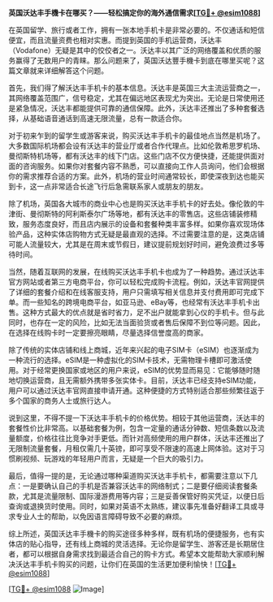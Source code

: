 **英国沃达丰手機卡在哪买？——轻松搞定你的海外通信需求[[TG💪+ @esim1088](https://t.me/s/esim1088)]**

在英国留学、旅行或者工作，拥有一张本地手机卡是非常必要的。不仅通话和短信便宜，而且流量资费也相对实惠。而提到英国的手机运营商，沃达丰（Vodafone）无疑是其中的佼佼者之一。沃达丰以其广泛的网络覆盖和优质的服务赢得了无数用户的青睐。那么问题来了，英国沃达豐手機卡到底在哪里买呢？这篇文章就来详细解答这个问题。

首先，我们得了解沃达丰手机卡的基本信息。沃达丰是英国三大主流运营商之一，其网络覆盖范围广，信号稳定，尤其在偏远地区表现尤为突出。无论是日常使用还是紧急情况，沃达丰都能提供可靠的通信保障。此外，沃达丰还推出了多种套餐选择，从基础语音通话到高速无限流量，总有一款适合你。

对于初来乍到的留学生或游客来说，购买沃达丰手机卡的最佳地点当然是机场了。大多数国际机场都会设有沃达丰的营业厅或者合作代理点。比如伦敦希思罗机场、曼彻斯特机场等，都有沃达丰的线下门店。这些门店不仅方便快捷，还能提供面对面的咨询服务。如果你对套餐内容不熟悉，可以直接向工作人员询问，他们会根据你的需求推荐合适的方案。此外，机场的营业时间通常较长，即使深夜到达也能买到卡，这一点非常适合长途飞行后急需联系家人或朋友的朋友。

除了机场，英国各大城市的商业中心也是购买沃达丰手机卡的好去处。像伦敦的牛津街、曼彻斯特的阿利斯泰尔广场等地，都有沃达丰的零售店。这些店铺装修精致，服务态度良好，而且店内展示的设备和套餐种类丰富多样。如果你喜欢现场体验产品，这种实体店购物方式无疑是最直观的选择。不过需要注意的是，这类店铺可能人流量较大，尤其是在周末或节假日，建议提前规划好时间，避免浪费过多等待时间。

当然，随着互联网的发展，在线购买沃达丰手机卡也成为了一种趋势。通过沃达丰官方网站或者第三方电商平台，你可以轻松完成购卡流程。例如，沃达丰官网提供了详细的套餐介绍和在线客服支持，用户只需填写相关信息并支付费用即可完成下单。而一些知名的跨境电商平台，如亚马逊、eBay等，也经常有沃达丰手机卡出售。这种方式最大的优点就是省时省力，足不出户就能拿到心仪的手机卡。但与此同时，也存在一定的风险，比如无法当面验货或者售后保障不到位等问题。因此，在选择在线购卡时一定要擦亮眼睛，尽量选择信誉度高的商家。

除了传统的实体店铺和线上商城，近年来兴起的电子SIM卡（eSIM）也逐渐成为一种流行的选择。eSIM是一种虚拟化的SIM卡技术，无需物理卡槽即可激活使用。对于经常更换国家或地区的用户来说，eSIM的优势显而易见：它能够随时随地切换运营商，且无需额外携带多张实体卡。目前，沃达丰已经支持eSIM功能，用户可以通过沃达丰官网直接申请开通。这种便捷的方式特别适合那些频繁往返于多个国家的商务人士或旅行达人。

说到这里，不得不提一下沃达丰手机卡的价格优势。相较于其他运营商，沃达丰的套餐性价比非常高。以基础套餐为例，包含一定量的通话分钟数、短信条数以及流量额度，价格往往比竞争对手更低。而针对高频使用的用户群体，沃达丰还推出了无限制流量套餐，月租仅需几十英镑，即可享受不限速的高速上网体验。这对于习惯刷视频、玩游戏的年轻用户而言，无疑是一个巨大的吸引力。

最后，值得一提的是，无论通过哪种渠道购买沃达丰手机卡，都需要注意以下几点：一是要确认自己的手机是否兼容沃达丰的网络制式；二是要仔细阅读套餐条款，尤其是流量限制、国际漫游费用等内容；三是妥善保管好购买凭证，以便日后查询或退换货时使用。同时，如果对英语不太熟练，建议事先准备好翻译工具或寻求专业人士的帮助，以免因语言障碍导致不必要的麻烦。

综上所述，英国沃达丰手機卡的购买途径多种多样，既有机场的便捷服务，也有实体店的贴心指导，还有线上商城的灵活选择。无论你是留学生、游客还是长期居住者，都可以根据自身需求找到最适合自己的购卡方式。希望本文能帮助大家顺利解决沃达丰手机卡购买的问题，让你们在英国的生活更加便利愉快！[[TG💪+ @esim1088](https://t.me/s/esim1088)]

[[TG💪+ @esim1088](https://t.me/s/esim1088) ![Image](https://i.postimg.cc/4NQfJmqS/Snipaste-2025-05-13-00-14-12.png)]